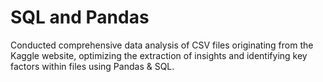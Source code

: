 # SQL and Pandas
 Conducted comprehensive data analysis of CSV files originating from the Kaggle website, optimizing the extraction of insights and identifying key factors within files using Pandas & SQL.
